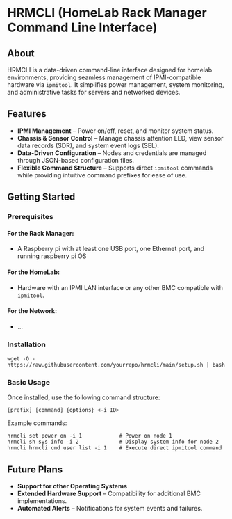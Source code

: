 # HRMCLI (HomeLab Rack Manager Command Line Interface)

## About
HRMCLI is a data-driven command-line interface designed for homelab environments, providing seamless management of IPMI-compatible hardware via `ipmitool`. It simplifies power management, system monitoring, and administrative tasks for servers and networked devices.

## Features
- **IPMI Management** – Power on/off, reset, and monitor system status.
- **Chassis & Sensor Control** – Manage chassis attention LED, view sensor data records (SDR), and system event logs (SEL).
- **Data-Driven Configuration** – Nodes and credentials are managed through JSON-based configuration files.
- **Flexible Command Structure** – Supports direct `ipmitool` commands while providing intuitive command prefixes for ease of use.

## Getting Started
### Prerequisites
#### For the Rack Manager:
- A Raspberry pi with at least one USB port, one Ethernet port, and running raspberry pi OS

#### For the HomeLab:
- Hardware with an IPMI LAN interface or any other BMC compatible with `ipmitool`.

#### For the Network:
- ...

### Installation
```
wget -O - https://raw.githubusercontent.com/yourrepo/hrmcli/main/setup.sh | bash
```

### Basic Usage
Once installed, use the following command structure:
```
[prefix] [command] {options} <-i ID>
```
Example commands:
```
hrmcli set power on -i 1            # Power on node 1
hrmcli sh sys info -i 2             # Display system info for node 2
hrmcli hrmcli cmd user list -i 1    # Execute direct ipmitool command
```

## Future Plans
- **Support for other Operating Systems**
- **Extended Hardware Support** – Compatibility for additional BMC implementations.
- **Automated Alerts** – Notifications for system events and failures.

